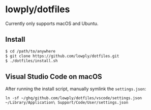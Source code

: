 # lowply/dotfiles

Currently only supports macOS and Ubuntu.

## Install

```bash
$ cd /path/to/anywhere
$ git clone https://github.com/lowply/dotfiles.git
$ ./dotfiles/install.sh
```

## Visual Studio Code on macOS

After running the install script, manually symlink the `settings.json`:

```
ln -sf ~/ghq/github.com/lowply/dotfiles/vscode/settings.json ~/Library/Application\ Support/Code/User/settings.json
```
